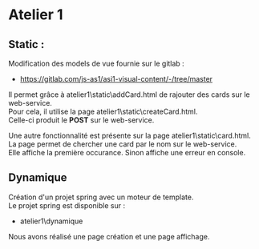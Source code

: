 # Atelier 1

## Static : 

Modification des models de vue fournie sur le gitlab :  
-  https://gitlab.com/js-as1/asi1-visual-content/-/tree/master  

Il permet grâce à atelier1\static\addCard.html de rajouter des cards sur le web-service.  
Pour cela, il utilise la page atelier1\static\createCard.html.   
Celle-ci produit le **POST** sur le web-service. 

Une autre fonctionnalité est présente sur la page atelier1\static\card.html.  
La page permet de chercher une card par le nom sur le web-service.   
Elle affiche la première occurance. Sinon affiche une erreur en console. 

## Dynamique

Création d'un projet spring avec un moteur de template.   
Le projet spring est disponible sur : 
- atelier1\dynamique

Nous avons réalisé une page création et une page affichage.
